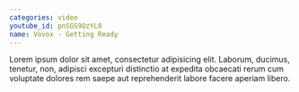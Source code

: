 ```yaml
---
categories: video
youtube_id: pnSGS9OzYL0
name: Vovox - Getting Ready
---
```


Lorem ipsum dolor sit amet, consectetur adipisicing elit. Laborum, ducimus, tenetur, non, adipisci excepturi distinctio at expedita obcaecati rerum cum voluptate dolores rem saepe aut reprehenderit labore facere aperiam libero.